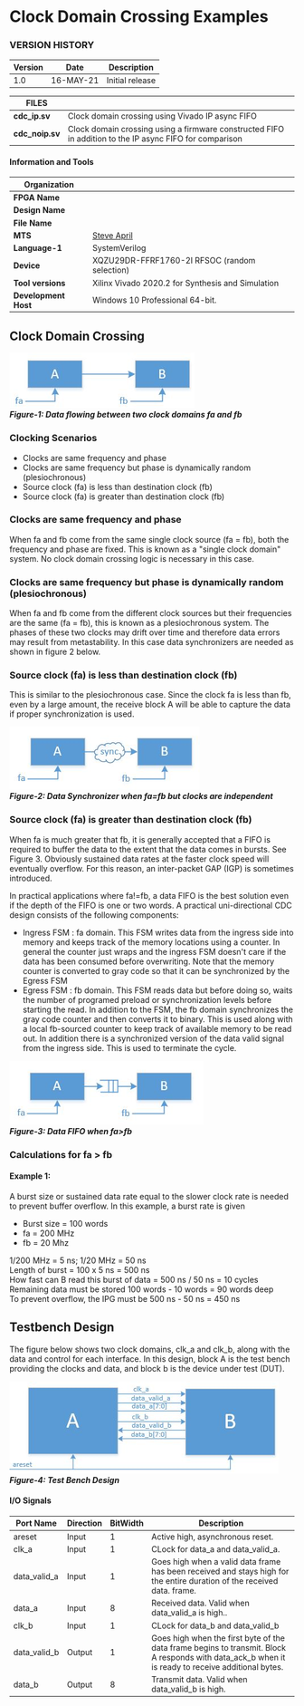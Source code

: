 # Clock Domain Crossing Examples

### VERSION HISTORY

| **Version**  | **Date**  | **Description**                       |
|--------------|-----------|---------------------------------------|  
|  1.0         | 16-MAY-21 | Initial release                         



|**FILES**            |                                            |
|---------------------|--------------------------------------------|  
| **cdc_ip.sv**       | Clock domain crossing using Vivado IP async FIFO   
| **cdc_noip.sv**     | Clock domain crossing using a firmware constructed FIFO in addition to the IP async FIFO for comparison


#### Information and Tools

|**Organization**     |                                            |
|---------------------|--------------------------------------------|  
| **FPGA Name**       |   
| **Design Name**     | 
| **File Name**       |   
| **MTS**             |[Steve April](mailto:steve.april@jpl.nasa.gov?subject=GitHub_arp-stapril)  
| **Language-1**      | SystemVerilog 
| **Device**          | XQZU29DR-FFRF1760-2I RFSOC (random selection) 
| **Tool versions**   | Xilinx Vivado 2020.2 for Synthesis and Simulation
| **Development Host**| Windows 10 Professional 64-bit.

##  Clock Domain Crossing

![fig1](docs/fig1.JPG)   
***Figure-1:  Data flowing between two clock domains fa and fb***

### Clocking Scenarios
- Clocks are same frequency and phase
- Clocks are same frequency but phase is dynamically random (plesiochronous)
- Source clock (fa) is less than destination clock (fb)
- Source clock (fa) is greater than destination clock (fb)

### Clocks are same frequency and phase
When fa and fb come from the same single clock source (fa = fb), both the frequency and phase are fixed.  This is known as a "single clock domain" system.  No clock domain crossing logic is necessary in this case.  

### Clocks are same frequency but phase is dynamically random (plesiochronous)
When fa and fb come from the different clock sources but their frequencies are the same (fa = fb), this is known as a plesiochronous system.  The phases of these two clocks may drift over time and therefore data errors may result from metastability. In this case data synchronizers are needed as shown in figure 2 below.  

### Source clock (fa) is less than destination clock (fb)
This is similar to the plesiochronous case.  Since the clock fa is less than fb, even by a large amount, the receive block A will be able to capture the data if proper synchronization is used.  

![fig2](docs/fig2.JPG)   
***Figure-2:  Data Synchronizer when fa=fb but clocks are independent***

### Source clock (fa) is greater than destination clock (fb)
When fa is much greater that fb, it is generally accepted that a FIFO is required to buffer the data to the extent that the data comes in bursts. See Figure 3. Obviously sustained data rates at the faster clock speed will eventually overflow. For this reason, an inter-packet GAP (IGP) is sometimes introduced. 

In practical applications where fa!=fb, a data FIFO is the best solution even if the depth of the FIFO is one or two words. A practical uni-directional CDC design consists of the following components:
 - Ingress FSM : fa domain.  This FSM writes data from the ingress side into memory and keeps track of the memory locations using a counter.  In general the counter just wraps and the ingress FSM doesn't care if the data has been consumed before overwriting. Note that the memory counter is converted to gray code so that it can be synchronized by the Egress FSM
 - Egress FSM : fb domain.  This FSM reads data but before doing so, waits the number of programed preload or synchronization levels before starting the read. In addition to the FSM, the fb domain synchronizes the gray code counter and then converts it to binary. This is used along with a local fb-sourced counter to keep track of available memory to be read out.  In addition there is a synchronized version of the data valid signal from the ingress side.  This is used to terminate the cycle.   


![fig3](docs/fig3.JPG)   
***Figure-3:  Data FIFO when fa>fb***

### Calculations for fa > fb
#### Example 1: 
A burst size or sustained data rate equal to the slower clock rate is needed to prevent buffer overflow.  In this example, a burst rate is given  

- Burst size = 100 words
- fa = 200 MHz
- fb = 20 Mhz

1/200 MHz = 5 ns;  1/20 MHz = 50 ns  
Length of burst = 100 x 5 ns = 500 ns   
How fast can B read this burst of data = 500 ns / 50 ns = 10 cycles   
Remaining data must be stored 100 words - 10 words = 90 words deep  
To prevent overflow, the IPG must be 500 ns - 50 ns = 450 ns  

## Testbench Design

The figure below shows two clock domains, clk_a and clk_b, along with the data and control for each interface.  In this design, block A is the test bench providing the clocks and data, and block b is the device under test (DUT).

![fig4](docs/fig4.JPG)   
***Figure-4:  Test Bench Design***

#### I/O Signals 

| Port Name     | Direction | BitWidth | Description                        |
|---------------|-----------|----------|------------------------------------| 
| areset        | Input     |    1     | Active high, asynchronous reset.    |
| clk_a        | Input     |    1     | CLock for data_a and data_valid_a.
| data_valid_a | Input     |     1     | Goes high when a valid data frame has been received and stays high for the entire duration of the received data. frame.
| data_a       | Input     |      8     | Received data. Valid when data_valid_a is high..
| clk_b        | Input     |      1     | CLock for data_b and data_valid_b  
| data_valid_b | Output    |      1     | Goes high when the first byte of the data frame begins to transmit. Block A responds with data_ack_b when it is ready to receive additional bytes.  
| data_b       | Output     |     8     | Transmit data.  Valid when data_valid_b is high.  





















